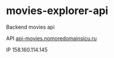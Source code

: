 # movies-explorer-api

Backend movies api

API [api-movies.nomoredomainsicu.ru](https://api-movies.nomoredomainsicu.ru)

IP 158.160.114.145